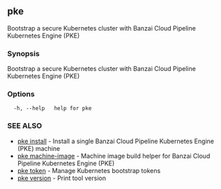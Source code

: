 ## pke

Bootstrap a secure Kubernetes cluster with Banzai Cloud Pipeline Kubernetes Engine (PKE)

### Synopsis

Bootstrap a secure Kubernetes cluster with Banzai Cloud Pipeline Kubernetes Engine (PKE)

### Options

```
  -h, --help   help for pke
```

### SEE ALSO

* [pke install](pke_install.md)	 - Install a single Banzai Cloud Pipeline Kubernetes Engine (PKE) machine
* [pke machine-image](pke_machine-image.md)	 - Machine image build helper for Banzai Cloud Pipeline Kubernetes Engine (PKE)
* [pke token](pke_token.md)	 - Manage Kubernetes bootstrap tokens
* [pke version](pke_version.md)	 - Print tool version

